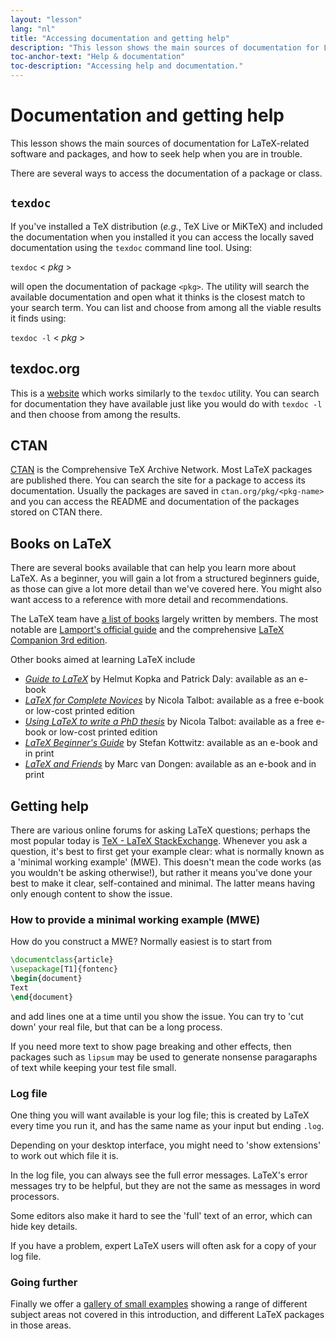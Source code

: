 ```yaml
---
layout: "lesson"
lang: "nl"
title: "Accessing documentation and getting help"
description: "This lesson shows the main sources of documentation for LaTeX-related software and packages, and how to seek help when you are in trouble."
toc-anchor-text: "Help & documentation"
toc-description: "Accessing help and documentation."
---
```


# Documentation and getting help

<span
  class="summary">This lesson shows the main sources of documentation for LaTeX-related software and packages, and how to seek help when you are in trouble.</span>

There are several ways to access the documentation of a package or class.

## `texdoc`

If you've installed a TeX distribution (_e.g._, TeX Live or MiKTeX) and included
the documentation when you installed it you can access the locally saved
documentation using the `texdoc` command line tool. Using:

`texdoc` < _pkg_ >

will open the documentation of package `<pkg>`. The utility will search the
available documentation and open what it thinks is the closest match to your
search term. You can list and choose from among all the viable results it finds
using:

`texdoc -l` < _pkg_ >

## texdoc.org

This is a [website](https://texdoc.org/) which works similarly to the `texdoc` utility. You can search
for documentation they have available just like you would do with `texdoc -l`
and then choose from among the results.

## CTAN

[CTAN](https://www.ctan.org) is the Comprehensive TeX Archive Network. Most LaTeX packages are published
there. You can search the site for a package to access its
documentation. Usually the packages are saved in `ctan.org/pkg/<pkg-name>`
and you can access the README and documentation of the packages stored on CTAN
there.

## Books on LaTeX

There are several books available that can help you learn more about LaTeX.
As a beginner, you will gain a lot from a structured beginners guide, as
those can give a lot more detail than we've covered here. You might also
want access to a reference with more detail and recommendations.

The LaTeX team have [a list of books](https://www.latex-project.org/help/books/)
largely written by members. The most notable are [Lamport's official
guide](https://www.informit.com/store/latex-a-document-preparation-system-9780201529838)
and the comprehensive
[LaTeX Companion 3rd edition](https://www.informit.com/store/latex-companion-parts-i-ii-3rd-edition-9780138166489).

Other books aimed at learning LaTeX include

- [_Guide to
  LaTeX_](https://www.informit.com/store/guide-to-latex-9780132651714) by Helmut
  Kopka and Patrick Daly: available as an e-book
- [_LaTeX for Complete Novices_](https://www.dickimaw-books.com/latex/novices/) by
  Nicola Talbot: available as a free e-book or low-cost printed edition
- [_Using LaTeX to write a PhD
  thesis_](https://www.dickimaw-books.com/latex/thesis/) by
  Nicola Talbot: available as a free e-book or low-cost printed edition
- [_LaTeX Beginner's Guide_](https://www.packtpub.com/gb/hardware-and-creative/latex-beginners-guide)
  by Stefan Kottwitz: available as an e-book and in print
- [_LaTeX and Friends_](https://www.springer.com/gp/book/9783642238154) by
  Marc van Dongen: available as an e-book and in print

## Getting help

There are various online forums for asking LaTeX questions; perhaps the most
popular today is [TeX - LaTeX StackExchange](https://tex.stackexchange.com).
Whenever you ask a question, it's best to first get your example clear: what is
normally known as a 'minimal working example' (MWE). This doesn't mean the code
works (as you wouldn't be asking otherwise!), but rather it means you've done
your best to make it clear, self-contained and minimal. The latter means
having only enough content to show the issue.

### How to provide a minimal working example (MWE)

How do you construct a MWE? Normally easiest is to start from

```latex
\documentclass{article}
\usepackage[T1]{fontenc}
\begin{document}
Text
\end{document}
```

and add lines one at a time until you show the issue. You can try to
'cut down' your real file, but that can be a long process.

<p 
  class="hint">If you need more text to show page breaking and other effects, then packages such as <code>lipsum</code> may be used to generate nonsense paragaraphs of text while keeping your test file small.</p>


### Log file

One thing you will want available is your log file; this is created by LaTeX
every time you run it, and has the same name as your input but ending `.log`.

<p 
  class="hint">Depending on your desktop interface, you might need to 'show extensions' to work out which file it is.</p>

In the log file, you can always see the full error messages. LaTeX's error messages try to be helpful, but they are not the same as messages in word processors.

<p 
  class="hint">Some editors also make it hard to see the 'full' text of an error, which can hide key details.</p>

If you have a problem, expert LaTeX users will often ask for a copy of your log file.

### Going further

Finally we offer a [gallery of small examples](./extra-01) showing a range of different subject areas not covered in this introduction, and different LaTeX packages in those areas.
